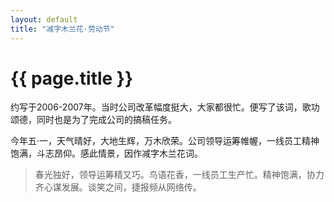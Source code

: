 ```yaml
---
layout: default
title: "减字木兰花·劳动节"
---
```


# {{ page.title }}

约写于2006-2007年。当时公司改革幅度挺大，大家都很忙。便写了该词，歌功颂德，同时也是为了完成公司的搞稿任务。


今年五·一，天气晴好，大地生辉，万木欣荣。公司领导运筹帷幄，一线员工精神饱满，斗志昂仰。感此情景，因作减字木兰花词。 

> 春光独好，领导运筹精又巧。鸟语花香，一线员工生产忙。精神饱满，协力齐心谋发展。谈笑之间，捷报频从网络传。










